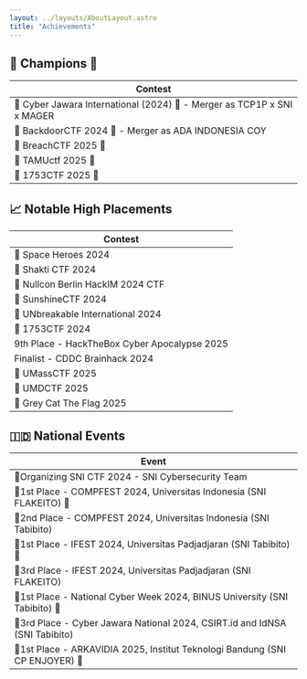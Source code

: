 ```yaml
---
layout: ../layouts/AboutLayout.astro
title: "Achievements"
---
```


## 🥇 Champions 👑

| Contest                                                                 |
| ----------------------------------------------------------------------- |
| 🥇 Cyber Jawara International (2024) 👑 - Merger as TCP1P x SNI x MAGER |
| 🥇 BackdoorCTF 2024 👑 - Merger as ADA INDONESIA COY                    |
| 🥇 BreachCTF 2025 👑                                                    |
| 🥇 TAMUctf 2025 👑                                                      |
| 🥇 1753CTF 2025 👑                                                      |

## 📈 Notable High Placements

| Contest                                      |
| -------------------------------------------- |
| 🥈 Space Heroes 2024                         |
| 🥈 Shakti CTF 2024                           |
| 🥉 Nullcon Berlin HackIM 2024 CTF            |
| 🏅 SunshineCTF 2024                          |
| 🏅 UNbreakable International 2024            |
| 🏅 1753CTF 2024                              |
| 9th Place - HackTheBox Cyber Apocalypse 2025 |
| Finalist - CDDC Brainhack 2024               |
| 🥉 UMassCTF 2025                             |
| 🏅 UMDCTF 2025                               |
| 🥈 Grey Cat The Flag 2025                    |

## 🇮🇩 National Events

| Event                                                                       |
| --------------------------------------------------------------------------- |
| 🚩Organizing SNI CTF 2024 - SNI Cybersecurity Team                          |
| 🥇1st Place - COMPFEST 2024, Universitas Indonesia (SNI FLAKEITO) 👑        |
| 🥈2nd Place - COMPFEST 2024, Universitas Indonesia (SNI Tabibito)           |
| 🥇1st Place - IFEST 2024, Universitas Padjadjaran (SNI Tabibito) 👑         |
| 🥉3rd Place - IFEST 2024, Universitas Padjadjaran (SNI FLAKEITO)            |
| 🥇1st Place - National Cyber Week 2024, BINUS University (SNI Tabibito) 👑  |
| 🥉3rd Place - Cyber Jawara National 2024, CSIRT.id and IdNSA (SNI Tabibito) |
| 🥇1st Place - ARKAVIDIA 2025, Institut Teknologi Bandung (SNI CP ENJOYER) 👑|
